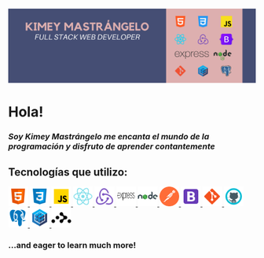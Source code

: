 ![This is an image](utils/Banner.png)
# Hola!
### *Soy Kimey Mastrángelo me encanta el mundo de la programación y disfruto de aprender contantemente*


## Tecnologías que utilizo:

<p>
    <a href = "https://developer.mozilla.org/en-US/docs/Web/HTML" > <img src = "utils/icons/html5.svg" alt="html5" width='40' height = '40'> </a>
    <a href = "https://developer.mozilla.org/en-US/docs/Web/CSS" > <img src = "utils/icons/css3.svg" alt="css3" width='40' height = '40'> </a>
    <a href = "https://developer.mozilla.org/en-US/docs/Web/JavaScript" > <img src = "utils/icons/javascript.svg" alt="Javascript" width='40' height = '40'> </a>
    <a href = "https://reactjs.org/" > <img src = "utils/icons/react.svg" alt="react" width='40' height = '40'> </a>
    <a href = "https://redux.js.org/" > <img src = "utils/icons/redux.svg" alt="redux" width='40' height = '40'> </a>
    <a href = "https://expressjs.com/" > <img src = "utils/icons/express.svg" alt="express" width='40' height = '40'  style = 'background:#fff'> </a>
    <a href = "https://nodejs.org/en/" > <img src = "utils/icons/nodejs.svg" alt="node" width='40' height = '40'> </a>
    <a href = "https://www.postman.com/" > <img src = "utils/icons/postman.svg" alt="postman" width='40' height = '40'> </a>
    <a href = "https://getbootstrap.com/" > <img src = "utils/icons/bootstrap.svg" alt="bootstrap" width='40' height = '40'> </a>
    <a href = "https://git-scm.com/" > <img src = "utils/icons/git.svg" alt="git" width='40' height = '40'> </a>
    <a href = "https://github.com//" > <img src = "utils/icons/github.svg" alt="github" width='40' height = '40'> </a>
    <a href = "https://postgresql.org/" > <img src = "utils/icons/postgresql.svg" alt="postgresql" width='40' height = '40'> </a>
    <a href = "https://sequelize.org/" > <img src = "utils/icons/sequelize.svg" alt="sequelize" width='40' height = '40'> </a>
    <a href = "https://reactrouter.com/" > <img src = "utils/icons/reactrouter.svg" alt="reactrouter" width='40' height = '40' style = 'background:#fff'> </a>

</p>

### ...and eager to learn much more!
